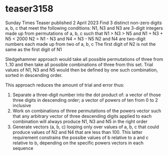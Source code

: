 # teaser3158
Sunday Times Teaser published 2 April 2023
Find 3 distinct non-zero digits a, b, c that meet the following conditions:
N1, N3 and N3 are 3-digit integers made up from permutations of a, b, c such that N1 > N3 > N5 and N1 + N3 + N5 < 2000
N2 = N1 - N3 and N4 = N3 - N5
N2 and N4 are two-digit numbers each made up from two of a, b, c
The first digit of N2 is not the same as the first digit of N1

Sledgehammer approach would take all possible permutations of three from 1..10 and then take all possible combinations of three from this set. 
Trial values of N1, N3 and N5 would then be defined by one such combination, sorted in descending order.

This approach reduces the amount of trial and error thus:
1. Separate a three-digit number into the dot product of: a vector of those three digits in descending order; a vector of powers of ten from 0 to 2 inclusive
2. Work on combinations of three permutations of the powers vector such that any arbitrary vector of three descending digits applied to each combination
  will always produce N1, N3 and N5 in the right order
3. Generate vectors (a, b, c) looping only over values of a, b, c that could produce values of N2 and N4 that are less than 100. This latter requirement
  constrains the possibe values of b relative to a and c relative to b, depending on the specific powers vectors in each sequence
